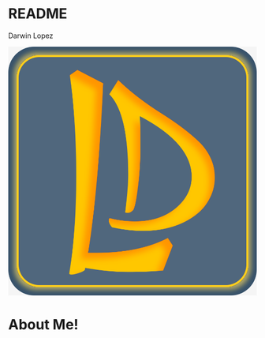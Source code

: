 # README
Darwin Lopez

<img src="img/logo-96x96.svg" alt="Blue origami logo">
        <h1 class="title">About Me!</h1>